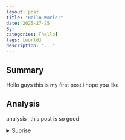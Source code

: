 ```yaml
---
layout: post
title: "Hello World!"
date: 2025-27-25
By: 
categories: [hello]
tags: [world]
description: "..."
---
```

## Summary
Hello guys this is my first post i hope you like

## Analysis
analysis- this post is so good

<details><summary>Suprise</summary>    
Congrats you found me


</details>
